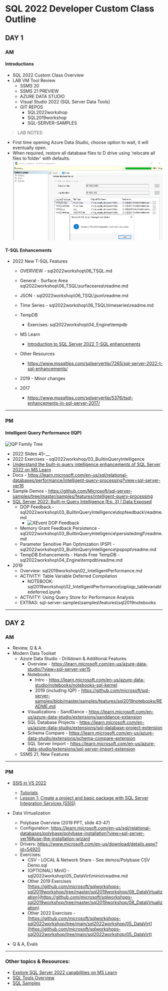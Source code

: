 # SQL 2022 Developer Custom Class Outline

## DAY 1


### AM 

#### Introductions

* SQL 2022 Custom Class Overview
* LAB VM Tool Review
    * SSMS 20
    * SSMS 21 PREVIEW
    * AZURE DATA STUDIO
    * Visual Studio 2022 (SQL Server Data Tools)
    * GIT REPOS
        * SQL2022workshop
        * SQL2019workshop
        * SQL-SERVER-SAMPLES

> LAB NOTES:
- First time opening Azure Data Studio, choose option 
to wait, it will eventually open.
- When required, restore all database files to D drive using 'relocate all files to folder' with defaults.
![alt text](image.png)

#### T-SQL Enhancements

* 2022 New T-SQL Features
    * OVERVIEW - sql2022workshop\06_TSQL.md
    * General - Surface Area sql2022workshop\06_TSQL\surfacearea\readme.md
    * JSON - sql2022workshop\06_TSQL\json\readme.md
    * Time Series - sql2022workshop\06_TSQL\timeseries\readme.md
    * TempDB
        * Exercises: sql2022workshop\04_Engine\tempdb
    * MS Learn
        * [Introduction to SQL Server 2022 T-SQL enhancements](https://learn.microsoft.com/en-us/training/modules/introduction-sql-server-2022-t-sql-enhancements/)
    * Other Resources
        * https://www.mssqltips.com/sqlservertip/7265/sql-server-2022-t-sql-enhancements/

    * 2019 - Minor changes 
    * 2017
        * https://www.mssqltips.com/sqlservertip/5376/tsql-enhancements-in-sql-server-2017/              

---

### PM

#### Intelligent Query Performance (IQP)

![IQP Family Tree](iqp_family_tree.png)

* 2022 Slides 45-__
* 2022 Exercises - sql2022workshop/03_BuiltinQueryIntelligence
* [Understand the built-in query intelligence enhancements of SQL Server 2022 on MS Learn](https://learn.microsoft.com/en-us/training/modules/sql-server-2022-performance-enhancements/)
* Docs - https://learn.microsoft.com/en-us/sql/relational-databases/performance/intelligent-query-processing?view=sql-server-ver16
* Sample Demos - https://github.com/Microsoft/sql-server-samples/tree/master/samples/features/intelligent-query-processing
* [SQL Server 2022: Built-in Query Intelligence [Ep. 3] | Data Exposed](https://www.youtube.com/watch?v=Nd0mKM3O3sQ&list=PL3EZ3A8mHh0yZEkyK_Gqe3D1v3_SuP01O&index=3)
    * DOP Feedback - sql2022workshop\03_BuiltinQueryIntelligence\dopfeedback\readme.md
        * ![XEvent DOP Feedback](xevent_dop_feedback.png)
    * Memory Grant Feedback Persistence - sql2022workshop\03_BuiltinQueryIntelligence\persistedmgf\readme.md
    * Parameter Sensitive Plan Optimization (PSP) - sql2022workshop\03_BuiltinQueryIntelligence\pspopt\readme.md
    * TempDB Enhancements - Hands Free TempDB - sql2022workshop\04_Engine\tempdb\readme.md            
* 2019 
    * Overview: sql2019workshop\02_IntelligentPerformance.md
    * ACTIVITY: Table Variable Deferred Compilation
        * NOTEBOOK: sql2019workshop\02_IntelligentPerformance\iqp\iqp_tablevariabledeferred.ipynb
    * ACTIVITY: Using Query Store for Performance Analysis
    * EXTRAS: sql-server-samples\samples\features\sql2019notebooks
---

## DAY 2

                

### AM
* Review, Q & A
* Modern Data Toolset
   * Azure Data Studio - Drilldown & Additional Features
      * Overview - https://learn.microsoft.com/en-us/azure-data-studio/?view=sql-server-ver15
      * Notebooks
          * Intro - https://learn.microsoft.com/en-us/azure-data-studio/notebooks/notebooks-sql-kernel
          * 2019 (including IQP) - https://github.com/microsoft/sql-server-samples/blob/master/samples/features/sql2019notebooks/README.md
      * Visualizations - SandDance - https://learn.microsoft.com/en-us/azure-data-studio/extensions/sanddance-extension
      * SQL Database Projects - https://learn.microsoft.com/en-us/azure-data-studio/extensions/sql-database-project-extension
      * Schema Compare - https://learn.microsoft.com/en-us/azure-data-studio/extensions/schema-compare-extension
      * SQL Server Import - https://learn.microsoft.com/en-us/azure-data-studio/extensions/sql-server-import-extension
  * SSMS 21, New Features 

---

### PM
 * [SSIS in VS 2022](https://techcommunity.microsoft.com/t5/sql-server-integration-services/bg-p/SSIS)
     * [Tutorials](https://learn.microsoft.com/en-us/sql/integration-services/integration-services-tutorials?view=sql-server-ver16)
     * [Lesson 1: Create a project and basic package with SQL Server Integration Services (SSIS)](https://learn.microsoft.com/en-us/sql/integration-services/lesson-1-create-a-project-and-basic-package-with-ssis?view=sql-server-ver16)
 * Data Virtualization
     * Polybase Overview (2019 PPT, slide 43-47)
     * Configuration: https://learn.microsoft.com/en-us/sql/relational-databases/polybase/polybase-installation?view=sql-server-ver16#use-the-installation-wizard
     * Drivers: https://www.microsoft.com/en-us/download/details.aspx?id=54920
     * Exercises: 
         * CSV - LOCAL & Network Share - See demos/Polybase CSV Demo.sql   
         * (OPTIONAL) MinIO - sql2022workshop\05_DataVirt\minio\readme.md
         * Other 2019 Exercises [https://github.com/microsoft/sqlworkshops-sql2019workshop/tree/master/sql2019workshop/08_DataVirtualization](https://github.com/microsoft/sqlworkshops-sql2019workshop/tree/master/sql2019workshop/08_DataVirtualization) 
         * Other 2022 Exercises - [https://github.com/microsoft/sqlworkshops-sql2022workshop/tree/main/sql2022workshop/05_DataVirt](https://github.com/microsoft/sqlworkshops-sql2022workshop/tree/main/sql2022workshop/05_DataVirt)

 * Q & A, Evals


---

### Other topics & Resources:

- [Explore SQL Server 2022 capabilities on MS Learn](https://learn.microsoft.com/en-us/training/paths/explore-sql-server-2022-capabilities/)
- [SQL Tools Overview](https://learn.microsoft.com/en-us/sql/tools/overview-sql-tools?view=sql-server-ver16)
- [SQL Samples](https://learn.microsoft.com/en-us/sql/samples/sql-samples-where-are?view=sql-server-ver16#wideworldimporters-sample-database)
